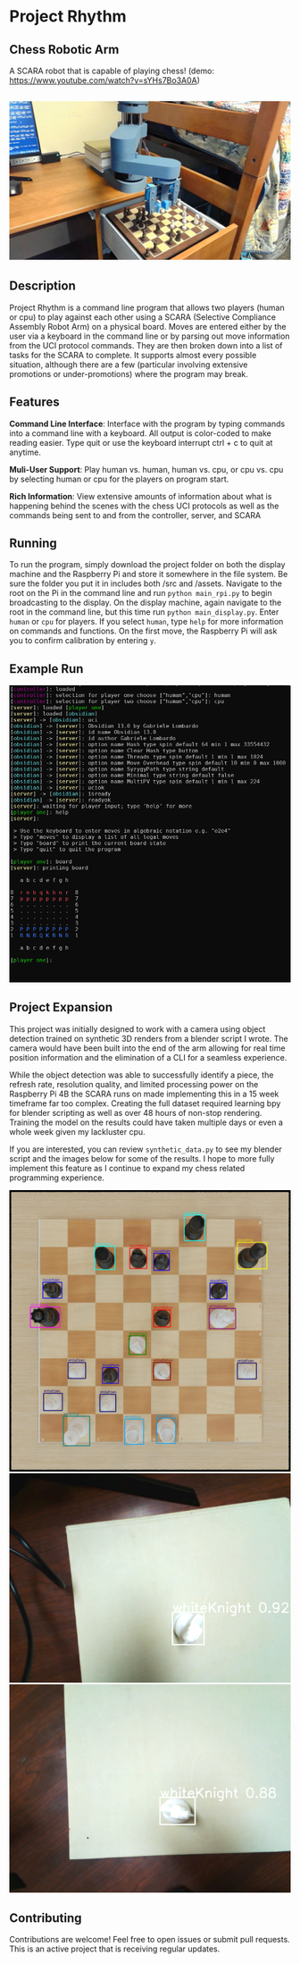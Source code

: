 # Project Rhythm

## Chess Robotic Arm
A SCARA robot that is capable of playing chess! (demo: https://www.youtube.com/watch?v=sYHs7Bo3A0A)
## ![Scara Robot](assets/scara_robot.png)

## Description

Project Rhythm is a command line program that allows two players (human or cpu) to play against each other using a SCARA (Selective Compliance Assembly Robot Arm) on a physical board. Moves are entered either by the user via a keyboard in the command line or by parsing out move information from the UCI protocol commands. They are then broken down into a list of tasks for the SCARA to complete. It supports almost every possible situation, although there are a few (particular involving extensive promotions or under-promotions) where the program may break. 

## Features

**Command Line Interface**: Interface with the program by typing commands into a command line with a keyboard. All output is color-coded to make reading easier. Type quit or use the keyboard interrupt ctrl + c to quit at anytime.

**Muli-User Support**: Play human vs. human, human vs. cpu, or cpu vs. cpu by selecting human or cpu for the players on program start. 

**Rich Information**: View extensive amounts of information about what is happening behind the scenes with the chess UCI protocols as well as the commands being sent to and from the controller, server, and SCARA

## Running

To run the program, simply download the project folder on both the display machine and the Raspberry Pi and store it somewhere in the file system. Be sure the folder you put it in includes both /src and /assets. Navigate to the root on the Pi in the command line and run ```python main_rpi.py``` to begin broadcasting to the display. On the display machine, again navigate to the root in the command line, but this time run ```python main_display.py```. Enter ```human``` or ```cpu``` for players. If you select ```human```, type ```help``` for more information on commands and functions. On the first move, the Raspberry Pi will ask you to confirm calibration by entering ```y```. 

## Example Run

![Project Screenshot](assets/cmd_view.png)

## Project Expansion

This project was initially designed to work with a camera using object detection trained on synthetic 3D renders from a blender script I wrote. The camera would have been built into the end of the arm allowing for real time position information and the elimination of a CLI for a seamless experience.

While the object detection was able to successfully identify a piece, the refresh rate, resolution quality, and limited processing power on the Raspberry Pi 4B the SCARA runs on made implementing this in a 15 week timeframe far too complex. Creating the full dataset required learning bpy for blender scripting as well as over 48 hours of non-stop rendering. Training the model on the results could have taken multiple days or even a whole week given my lackluster cpu. 

If you are interested, you can review ```synthetic_data.py``` to see my blender script and the images below for some of the results. I hope to more fully implement this feature as I continue to expand my chess related programming experience.

![Synthetic Data Generation](assets/synth_train.png)
![Synthetic Data Generation](assets/obj_detect_1.png)
![Synthetic Data Generation](assets/obj_detect_2.png)

## Contributing

Contributions are welcome! Feel free to open issues or submit pull requests. This is an active project that is receiving regular updates. 
